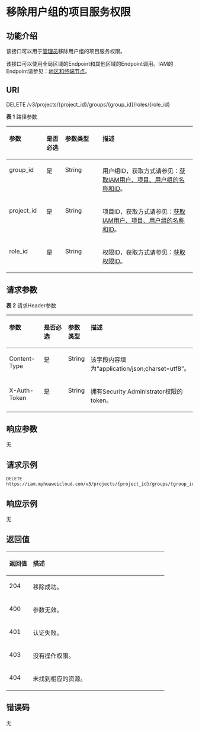 # 移除用户组的项目服务权限<a name="zh-cn_topic_0057845572"></a>

## 功能介绍<a name="zh-cn_topic_0222037450_section21021928203315"></a>

该接口可以用于[管理员](https://support.huaweicloud.com/usermanual-iam/zh-cn_topic_0079496985.html)移除用户组的项目服务权限。

该接口可以使用全局区域的Endpoint和其他区域的Endpoint调用。IAM的Endpoint请参见：[地区和终端节点](https://developer.huaweicloud.com/endpoint?IAM)。

## URI<a name="zh-cn_topic_0222037450_section410392813316"></a>

DELETE /v3/projects/\{project\_id\}/groups/\{group\_id\}/roles/\{role\_id\}

**表 1**  路径参数

<a name="zh-cn_topic_0222037450_table12104192843319"></a>
<table><thead align="left"><tr id="zh-cn_topic_0222037450_row12104112812334"><th class="cellrowborder" valign="top" width="20%" id="mcps1.2.5.1.1"><p id="zh-cn_topic_0222037450_p110513280334"><a name="zh-cn_topic_0222037450_p110513280334"></a><a name="zh-cn_topic_0222037450_p110513280334"></a>参数</p>
</th>
<th class="cellrowborder" valign="top" width="10%" id="mcps1.2.5.1.2"><p id="zh-cn_topic_0222037450_p10105828183316"><a name="zh-cn_topic_0222037450_p10105828183316"></a><a name="zh-cn_topic_0222037450_p10105828183316"></a>是否必选</p>
</th>
<th class="cellrowborder" valign="top" width="20%" id="mcps1.2.5.1.3"><p id="zh-cn_topic_0222037450_p18105112815330"><a name="zh-cn_topic_0222037450_p18105112815330"></a><a name="zh-cn_topic_0222037450_p18105112815330"></a>参数类型</p>
</th>
<th class="cellrowborder" valign="top" width="50%" id="mcps1.2.5.1.4"><p id="zh-cn_topic_0222037450_p9105162893311"><a name="zh-cn_topic_0222037450_p9105162893311"></a><a name="zh-cn_topic_0222037450_p9105162893311"></a>描述</p>
</th>
</tr>
</thead>
<tbody><tr id="zh-cn_topic_0222037450_row10104628133317"><td class="cellrowborder" valign="top" width="20%" headers="mcps1.2.5.1.1 "><p id="zh-cn_topic_0222037450_p15106428153311"><a name="zh-cn_topic_0222037450_p15106428153311"></a><a name="zh-cn_topic_0222037450_p15106428153311"></a>group_id</p>
</td>
<td class="cellrowborder" valign="top" width="10%" headers="mcps1.2.5.1.2 "><p id="zh-cn_topic_0222037450_p1710617281334"><a name="zh-cn_topic_0222037450_p1710617281334"></a><a name="zh-cn_topic_0222037450_p1710617281334"></a>是</p>
</td>
<td class="cellrowborder" valign="top" width="20%" headers="mcps1.2.5.1.3 "><p id="zh-cn_topic_0222037450_p14106122814336"><a name="zh-cn_topic_0222037450_p14106122814336"></a><a name="zh-cn_topic_0222037450_p14106122814336"></a>String</p>
</td>
<td class="cellrowborder" valign="top" width="50%" headers="mcps1.2.5.1.4 "><p id="zh-cn_topic_0222037450_p181076289334"><a name="zh-cn_topic_0222037450_p181076289334"></a><a name="zh-cn_topic_0222037450_p181076289334"></a>用户组ID，获取方式请参见：<a href="获取IAM用户-项目-用户组的名称和ID.md">获取IAM用户、项目、用户组的名称和ID</a>。</p>
</td>
</tr>
<tr id="zh-cn_topic_0222037450_row1810452815330"><td class="cellrowborder" valign="top" width="20%" headers="mcps1.2.5.1.1 "><p id="zh-cn_topic_0222037450_p1810712811332"><a name="zh-cn_topic_0222037450_p1810712811332"></a><a name="zh-cn_topic_0222037450_p1810712811332"></a>project_id</p>
</td>
<td class="cellrowborder" valign="top" width="10%" headers="mcps1.2.5.1.2 "><p id="zh-cn_topic_0222037450_p710732813319"><a name="zh-cn_topic_0222037450_p710732813319"></a><a name="zh-cn_topic_0222037450_p710732813319"></a>是</p>
</td>
<td class="cellrowborder" valign="top" width="20%" headers="mcps1.2.5.1.3 "><p id="zh-cn_topic_0222037450_p410872883312"><a name="zh-cn_topic_0222037450_p410872883312"></a><a name="zh-cn_topic_0222037450_p410872883312"></a>String</p>
</td>
<td class="cellrowborder" valign="top" width="50%" headers="mcps1.2.5.1.4 "><p id="zh-cn_topic_0222037450_p1610815286338"><a name="zh-cn_topic_0222037450_p1610815286338"></a><a name="zh-cn_topic_0222037450_p1610815286338"></a>项目ID，获取方式请参见：<a href="获取IAM用户-项目-用户组的名称和ID.md">获取IAM用户、项目、用户组的名称和ID</a>。</p>
</td>
</tr>
<tr id="zh-cn_topic_0222037450_row3104128153320"><td class="cellrowborder" valign="top" width="20%" headers="mcps1.2.5.1.1 "><p id="zh-cn_topic_0222037450_p161081428113311"><a name="zh-cn_topic_0222037450_p161081428113311"></a><a name="zh-cn_topic_0222037450_p161081428113311"></a>role_id</p>
</td>
<td class="cellrowborder" valign="top" width="10%" headers="mcps1.2.5.1.2 "><p id="zh-cn_topic_0222037450_p910912815337"><a name="zh-cn_topic_0222037450_p910912815337"></a><a name="zh-cn_topic_0222037450_p910912815337"></a>是</p>
</td>
<td class="cellrowborder" valign="top" width="20%" headers="mcps1.2.5.1.3 "><p id="zh-cn_topic_0222037450_p7109112833313"><a name="zh-cn_topic_0222037450_p7109112833313"></a><a name="zh-cn_topic_0222037450_p7109112833313"></a>String</p>
</td>
<td class="cellrowborder" valign="top" width="50%" headers="mcps1.2.5.1.4 "><p id="zh-cn_topic_0222037450_p11109128113311"><a name="zh-cn_topic_0222037450_p11109128113311"></a><a name="zh-cn_topic_0222037450_p11109128113311"></a>权限ID，获取方式请参见：<a href="查询权限列表.md">获取权限ID</a>。</p>
</td>
</tr>
</tbody>
</table>

## 请求参数<a name="zh-cn_topic_0222037450_section811002819334"></a>

**表 2**  请求Header参数

<a name="zh-cn_topic_0222037450_HeaderParameter"></a>
<table><thead align="left"><tr id="zh-cn_topic_0222037450_row11110328143314"><th class="cellrowborder" valign="top" width="20%" id="mcps1.2.5.1.1"><p id="zh-cn_topic_0222037450_p12111102883319"><a name="zh-cn_topic_0222037450_p12111102883319"></a><a name="zh-cn_topic_0222037450_p12111102883319"></a>参数</p>
</th>
<th class="cellrowborder" valign="top" width="20%" id="mcps1.2.5.1.2"><p id="zh-cn_topic_0222037450_p111122823318"><a name="zh-cn_topic_0222037450_p111122823318"></a><a name="zh-cn_topic_0222037450_p111122823318"></a>是否必选</p>
</th>
<th class="cellrowborder" valign="top" width="10%" id="mcps1.2.5.1.3"><p id="zh-cn_topic_0222037450_p4111192816338"><a name="zh-cn_topic_0222037450_p4111192816338"></a><a name="zh-cn_topic_0222037450_p4111192816338"></a>参数类型</p>
</th>
<th class="cellrowborder" valign="top" width="50%" id="mcps1.2.5.1.4"><p id="zh-cn_topic_0222037450_p16112162863315"><a name="zh-cn_topic_0222037450_p16112162863315"></a><a name="zh-cn_topic_0222037450_p16112162863315"></a>描述</p>
</th>
</tr>
</thead>
<tbody><tr id="zh-cn_topic_0222037450_row7110328183316"><td class="cellrowborder" valign="top" width="20%" headers="mcps1.2.5.1.1 "><p id="zh-cn_topic_0222037450_p1511262813317"><a name="zh-cn_topic_0222037450_p1511262813317"></a><a name="zh-cn_topic_0222037450_p1511262813317"></a>Content-Type</p>
</td>
<td class="cellrowborder" valign="top" width="20%" headers="mcps1.2.5.1.2 "><p id="zh-cn_topic_0222037450_p18112162819331"><a name="zh-cn_topic_0222037450_p18112162819331"></a><a name="zh-cn_topic_0222037450_p18112162819331"></a>是</p>
</td>
<td class="cellrowborder" valign="top" width="10%" headers="mcps1.2.5.1.3 "><p id="zh-cn_topic_0222037450_p13113128123318"><a name="zh-cn_topic_0222037450_p13113128123318"></a><a name="zh-cn_topic_0222037450_p13113128123318"></a>String</p>
</td>
<td class="cellrowborder" valign="top" width="50%" headers="mcps1.2.5.1.4 "><p id="zh-cn_topic_0222037450_p911382813337"><a name="zh-cn_topic_0222037450_p911382813337"></a><a name="zh-cn_topic_0222037450_p911382813337"></a>该字段内容填为“application/json;charset=utf8”。</p>
</td>
</tr>
<tr id="zh-cn_topic_0222037450_row15110102813316"><td class="cellrowborder" valign="top" width="20%" headers="mcps1.2.5.1.1 "><p id="zh-cn_topic_0222037450_p5113132819338"><a name="zh-cn_topic_0222037450_p5113132819338"></a><a name="zh-cn_topic_0222037450_p5113132819338"></a>X-Auth-Token</p>
</td>
<td class="cellrowborder" valign="top" width="20%" headers="mcps1.2.5.1.2 "><p id="zh-cn_topic_0222037450_p9113228133311"><a name="zh-cn_topic_0222037450_p9113228133311"></a><a name="zh-cn_topic_0222037450_p9113228133311"></a>是</p>
</td>
<td class="cellrowborder" valign="top" width="10%" headers="mcps1.2.5.1.3 "><p id="zh-cn_topic_0222037450_p1311414288333"><a name="zh-cn_topic_0222037450_p1311414288333"></a><a name="zh-cn_topic_0222037450_p1311414288333"></a>String</p>
</td>
<td class="cellrowborder" valign="top" width="50%" headers="mcps1.2.5.1.4 "><p id="zh-cn_topic_0222037450_p51143281334"><a name="zh-cn_topic_0222037450_p51143281334"></a><a name="zh-cn_topic_0222037450_p51143281334"></a>拥有Security Administrator权限的token。</p>
</td>
</tr>
</tbody>
</table>

## 响应参数<a name="zh-cn_topic_0222037450_section19114112814330"></a>

无

## 请求示例<a name="zh-cn_topic_0222037450_section6115122863312"></a>

```
DELETE https://iam.myhuaweicloud.com/v3/projects/{project_id}/groups/{group_id}/roles/{role_id}
```

## 响应示例<a name="zh-cn_topic_0222037450_section1111710288339"></a>

无

## 返回值<a name="zh-cn_topic_0222037450_section411711287331"></a>

<a name="zh-cn_topic_0222037450_table282"></a>
<table><thead align="left"><tr id="zh-cn_topic_0222037450_row14118192813331"><th class="cellrowborder" valign="top" width="15%" id="mcps1.1.3.1.1"><p id="zh-cn_topic_0222037450_p4119172818331"><a name="zh-cn_topic_0222037450_p4119172818331"></a><a name="zh-cn_topic_0222037450_p4119172818331"></a>返回值</p>
</th>
<th class="cellrowborder" valign="top" width="85%" id="mcps1.1.3.1.2"><p id="zh-cn_topic_0222037450_p18119122811332"><a name="zh-cn_topic_0222037450_p18119122811332"></a><a name="zh-cn_topic_0222037450_p18119122811332"></a>描述</p>
</th>
</tr>
</thead>
<tbody><tr id="zh-cn_topic_0222037450_row411862811332"><td class="cellrowborder" valign="top" width="15%" headers="mcps1.1.3.1.1 "><p id="zh-cn_topic_0222037450_p1011918285331"><a name="zh-cn_topic_0222037450_p1011918285331"></a><a name="zh-cn_topic_0222037450_p1011918285331"></a>204</p>
</td>
<td class="cellrowborder" valign="top" width="85%" headers="mcps1.1.3.1.2 "><p id="zh-cn_topic_0222037450_p9120132873314"><a name="zh-cn_topic_0222037450_p9120132873314"></a><a name="zh-cn_topic_0222037450_p9120132873314"></a>移除成功。</p>
</td>
</tr>
<tr id="zh-cn_topic_0222037450_row2118122843313"><td class="cellrowborder" valign="top" width="15%" headers="mcps1.1.3.1.1 "><p id="zh-cn_topic_0222037450_p81205286337"><a name="zh-cn_topic_0222037450_p81205286337"></a><a name="zh-cn_topic_0222037450_p81205286337"></a>400</p>
</td>
<td class="cellrowborder" valign="top" width="85%" headers="mcps1.1.3.1.2 "><p id="zh-cn_topic_0222037450_p612020287337"><a name="zh-cn_topic_0222037450_p612020287337"></a><a name="zh-cn_topic_0222037450_p612020287337"></a>参数无效。</p>
</td>
</tr>
<tr id="zh-cn_topic_0222037450_row611882863319"><td class="cellrowborder" valign="top" width="15%" headers="mcps1.1.3.1.1 "><p id="zh-cn_topic_0222037450_p71201828113317"><a name="zh-cn_topic_0222037450_p71201828113317"></a><a name="zh-cn_topic_0222037450_p71201828113317"></a>401</p>
</td>
<td class="cellrowborder" valign="top" width="85%" headers="mcps1.1.3.1.2 "><p id="zh-cn_topic_0222037450_p712172810339"><a name="zh-cn_topic_0222037450_p712172810339"></a><a name="zh-cn_topic_0222037450_p712172810339"></a>认证失败。</p>
</td>
</tr>
<tr id="zh-cn_topic_0222037450_row17118152814332"><td class="cellrowborder" valign="top" width="15%" headers="mcps1.1.3.1.1 "><p id="zh-cn_topic_0222037450_p131212282334"><a name="zh-cn_topic_0222037450_p131212282334"></a><a name="zh-cn_topic_0222037450_p131212282334"></a>403</p>
</td>
<td class="cellrowborder" valign="top" width="85%" headers="mcps1.1.3.1.2 "><p id="zh-cn_topic_0222037450_p212118282335"><a name="zh-cn_topic_0222037450_p212118282335"></a><a name="zh-cn_topic_0222037450_p212118282335"></a>没有操作权限。</p>
</td>
</tr>
<tr id="zh-cn_topic_0222037450_row311852833319"><td class="cellrowborder" valign="top" width="15%" headers="mcps1.1.3.1.1 "><p id="zh-cn_topic_0222037450_p11222028103316"><a name="zh-cn_topic_0222037450_p11222028103316"></a><a name="zh-cn_topic_0222037450_p11222028103316"></a>404</p>
</td>
<td class="cellrowborder" valign="top" width="85%" headers="mcps1.1.3.1.2 "><p id="zh-cn_topic_0222037450_p3122628153311"><a name="zh-cn_topic_0222037450_p3122628153311"></a><a name="zh-cn_topic_0222037450_p3122628153311"></a>未找到相应的资源。</p>
</td>
</tr>
</tbody>
</table>

## 错误码<a name="zh-cn_topic_0222037450_section13122162803319"></a>

无

